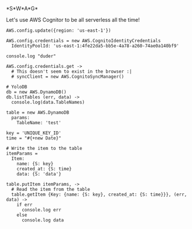 \*S\*W\*A\*G\*

Let's use AWS Cognitor to be all serverless all the time!

    AWS.config.update({region: 'us-east-1'})

    AWS.config.credentials = new AWS.CognitoIdentityCredentials
      IdentityPoolId: 'us-east-1:4fe22da5-bb5e-4a78-a260-74ae0a140bf9'

    console.log "duder"

    AWS.config.credentials.get ->
      # This doesn't seem to exist in the browser :|
      # syncClient = new AWS.CognitoSyncManager()

    # YoloDB
    db = new AWS.DynamoDB()
    db.listTables (err, data) ->
      console.log(data.TableNames)

    table = new AWS.DynamoDB
      params: 
        TableName: 'test'

    key = 'UNIQUE_KEY_ID'
    time = "#{+new Date}"

    # Write the item to the table
    itemParams = 
      Item:
        name: {S: key}
        created_at: {S: time}
        data: {S: 'data'}

    table.putItem itemParams, ->
      # Read the item from the table
      table.getItem {Key: {name: {S: key}, created_at: {S: time}}}, (err, data) ->
        if err
          console.log err
        else
          console.log data
